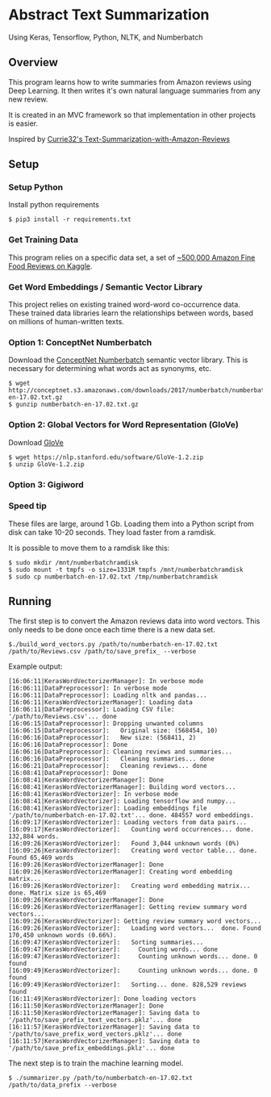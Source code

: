 # Abstract Text Summarization

Using Keras, Tensorflow, Python, NLTK, and Numberbatch

## Overview

This program learns how to write summaries from Amazon reviews using Deep Learning. It then writes it's own natural language summaries from any new review.

It is created in an MVC framework so that implementation in other projects is easier.

Inspired by [Currie32's Text-Summarization-with-Amazon-Reviews](https://github.com/Currie32/Text-Summarization-with-Amazon-Reviews/blob/master/summarize_reviews.py)

## Setup

### Setup Python

Install python requirements

```
$ pip3 install -r requirements.txt
```

### Get Training Data

This program relies on a specific data set, a set of [~500,000 Amazon Fine Food Reviews on Kaggle](https://www.kaggle.com/snap/amazon-fine-food-reviews).


### Get Word Embeddings / Semantic Vector Library

This project relies on existing trained word-word co-occurrence data. These trained data libraries learn the relationships between words, based on millions of human-written texts. 

### Option 1: ConceptNet Numberbatch

Download the [ConceptNet Numberbatch](https://github.com/commonsense/) semantic vector library. This is necessary for determining what words act as synonyms, etc.

```
$ wget http://conceptnet.s3.amazonaws.com/downloads/2017/numberbatch/numberbatch-en-17.02.txt.gz
$ gunzip numberbatch-en-17.02.txt.gz
```

### Option 2: Global Vectors for Word Representation (GloVe)

Download [GloVe](https://nlp.stanford.edu/projects/glove/)

```
$ wget https://nlp.stanford.edu/software/GloVe-1.2.zip
$ unzip GloVe-1.2.zip
```

### Option 3: Gigiword

### Speed tip

These files are large, around 1 Gb. Loading them into a Python script from disk can take 10-20 seconds. They load faster from a ramdisk.

It is possible to move them to a ramdisk like this:

```
$ sudo mkdir /mnt/numberbatchramdisk
$ sudo mount -t tmpfs -o size=1331M tmpfs /mnt/numberbatchramdisk
$ sudo cp numberbatch-en-17.02.txt /tmp/numberbatchramdisk
```

## Running

The first step is to convert the Amazon reviews data into word vectors. This only needs to be done once each time there is a new data set.

```
$./build_word_vectors.py /path/to/numberbatch-en-17.02.txt /path/to/Reviews.csv /path/to/save_prefix_ --verbose
```

Example output:

```
[16:06:11|KerasWordVectorizerManager]: In verbose mode
[16:06:11|DataPreprocessor]: In verbose mode
[16:06:11|DataPreprocessor]: Loading nltk and pandas...
[16:06:11|KerasWordVectorizerManager]: Loading data
[16:06:11|DataPreprocessor]: Loading CSV file: '/path/to/Reviews.csv'... done
[16:06:15|DataPreprocessor]: Dropping unwanted columns
[16:06:15|DataPreprocessor]:   Original size: (568454, 10)
[16:06:16|DataPreprocessor]:   New size: (568411, 2)
[16:06:16|DataPreprocessor]: Done
[16:06:16|DataPreprocessor]: Cleaning reviews and summaries...
[16:06:16|DataPreprocessor]:   Cleaning summaries... done
[16:06:21|DataPreprocessor]:   Cleaning reviews... done
[16:08:41|DataPreprocessor]: Done
[16:08:41|KerasWordVectorizerManager]: Done
[16:08:41|KerasWordVectorizerManager]: Building word vectors... 
[16:08:41|KerasWordVectorizer]: In verbose mode
[16:08:41|KerasWordVectorizer]: Loading tensorflow and numpy...
[16:08:41|KerasWordVectorizer]: Loading embeddings file '/path/to/numberbatch-en-17.02.txt'... done. 484557 word embeddings.
[16:09:17|KerasWordVectorizer]: Loading vectors from data pairs...
[16:09:17|KerasWordVectorizer]:   Counting word occurrences... done. 132,884 words.
[16:09:26|KerasWordVectorizer]:   Found 3,044 unknown words (0%)
[16:09:26|KerasWordVectorizer]:   Creating word vector table... done. Found 65,469 words
[16:09:26|KerasWordVectorizerManager]: Done
[16:09:26|KerasWordVectorizerManager]: Creating word embedding matrix... 
[16:09:26|KerasWordVectorizer]:   Creating word embedding matrix... done. Matrix size is 65,469
[16:09:26|KerasWordVectorizerManager]: Done
[16:09:26|KerasWordVectorizerManager]: Getting review summary word vectors...
[16:09:26|KerasWordVectorizer]: Getting review summary word vectors...
[16:09:26|KerasWordVectorizer]:   Loading word vectors...  done. Found 170,450 unknown words (0.66%).
[16:09:47|KerasWordVectorizer]:   Sorting summaries... 
[16:09:47|KerasWordVectorizer]:     Counting words... done
[16:09:47|KerasWordVectorizer]:     Counting unknown words... done. 0 found
[16:09:49|KerasWordVectorizer]:     Counting unknown words... done. 0 found
[16:09:49|KerasWordVectorizer]:   Sorting... done. 828,529 reviews found
[16:11:49|KerasWordVectorizer]: Done loading vectors
[16:11:50|KerasWordVectorizerManager]: Done
[16:11:50|KerasWordVectorizerManager]: Saving data to '/path/to/save_prefix_text_vectors.pklz'... done
[16:11:57|KerasWordVectorizerManager]: Saving data to '/path/to/save_prefix_word_vectors.pklz'... done
[16:11:57|KerasWordVectorizerManager]: Saving data to '/path/to/save_prefix_embeddings.pklz'... done
```

The next step is to train the machine learning model.

```
$ ./summarizer.py /path/to/numberbatch-en-17.02.txt /path/to/data_prefix --verbose
```
